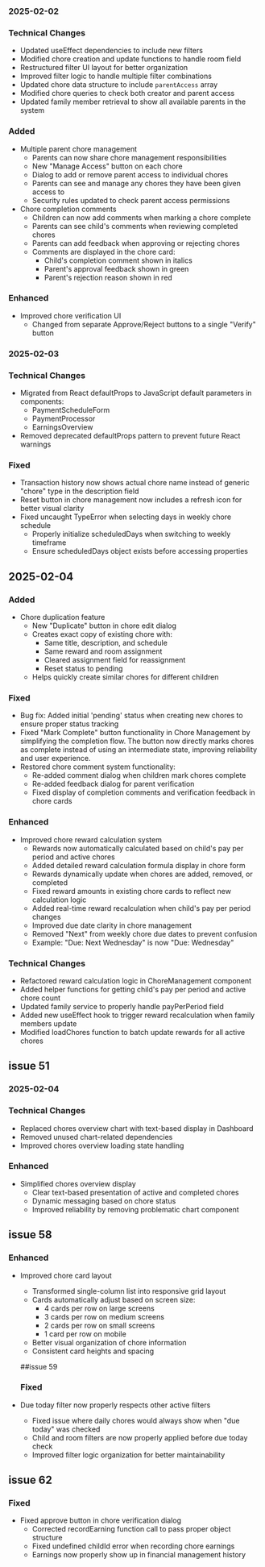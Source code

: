 ### 2025-02-02

### Technical Changes
- Updated useEffect dependencies to include new filters
- Modified chore creation and update functions to handle room field
- Restructured filter UI layout for better organization
- Improved filter logic to handle multiple filter combinations
- Updated chore data structure to include `parentAccess` array
- Modified chore queries to check both creator and parent access
- Updated family member retrieval to show all available parents in the system

### Added
- Multiple parent chore management
  - Parents can now share chore management responsibilities
  - New "Manage Access" button on each chore
  - Dialog to add or remove parent access to individual chores
  - Parents can see and manage any chores they have been given access to
  - Security rules updated to check parent access permissions
- Chore completion comments
  - Children can now add comments when marking a chore complete
  - Parents can see child's comments when reviewing completed chores
  - Parents can add feedback when approving or rejecting chores
  - Comments are displayed in the chore card:
    - Child's completion comment shown in italics
    - Parent's approval feedback shown in green
    - Parent's rejection reason shown in red

### Enhanced
- Improved chore verification UI
  - Changed from separate Approve/Reject buttons to a single "Verify" button

### 2025-02-03

### Technical Changes
- Migrated from React defaultProps to JavaScript default parameters in components:
  - PaymentScheduleForm
  - PaymentProcessor
  - EarningsOverview
- Removed deprecated defaultProps pattern to prevent future React warnings

### Fixed
- Transaction history now shows actual chore name instead of generic "chore" type in the description field
- Reset button in chore management now includes a refresh icon for better visual clarity
- Fixed uncaught TypeError when selecting days in weekly chore schedule
  - Properly initialize scheduledDays when switching to weekly timeframe
  - Ensure scheduledDays object exists before accessing properties

## 2025-02-04

### Added
- Chore duplication feature
  - New "Duplicate" button in chore edit dialog
  - Creates exact copy of existing chore with:
    - Same title, description, and schedule
    - Same reward and room assignment
    - Cleared assignment field for reassignment
    - Reset status to pending
  - Helps quickly create similar chores for different children

### Fixed
- Bug fix: Added initial 'pending' status when creating new chores to ensure proper status tracking
- Fixed "Mark Complete" button functionality in Chore Management by simplifying the completion flow. The button now directly marks chores as complete instead of using an intermediate state, improving reliability and user experience.
- Restored chore comment system functionality:
  - Re-added comment dialog when children mark chores complete
  - Re-added feedback dialog for parent verification
  - Fixed display of completion comments and verification feedback in chore cards

### Enhanced
- Improved chore reward calculation system
  - Rewards now automatically calculated based on child's pay per period and active chores
  - Added detailed reward calculation formula display in chore form
  - Rewards dynamically update when chores are added, removed, or completed
  - Fixed reward amounts in existing chore cards to reflect new calculation logic
  - Added real-time reward recalculation when child's pay per period changes
  - Improved due date clarity in chore management
  - Removed "Next" from weekly chore due dates to prevent confusion
  - Example: "Due: Next Wednesday" is now "Due: Wednesday"

### Technical Changes
- Refactored reward calculation logic in ChoreManagement component
- Added helper functions for getting child's pay per period and active chore count
- Updated family service to properly handle payPerPeriod field
- Added new useEffect hook to trigger reward recalculation when family members update
- Modified loadChores function to batch update rewards for all active chores

## issue 51

### 2025-02-04

### Technical Changes
- Replaced chores overview chart with text-based display in Dashboard
- Removed unused chart-related dependencies
- Improved chores overview loading state handling

### Enhanced
- Simplified chores overview display
  - Clear text-based presentation of active and completed chores
  - Dynamic messaging based on chore status
  - Improved reliability by removing problematic chart component

## issue 58

### Enhanced
- Improved chore card layout
  - Transformed single-column list into responsive grid layout
  - Cards automatically adjust based on screen size:
    - 4 cards per row on large screens
    - 3 cards per row on medium screens
    - 2 cards per row on small screens
    - 1 card per row on mobile
  - Better visual organization of chore information
  - Consistent card heights and spacing

  ##issue 59

  ### Fixed
- Due today filter now properly respects other active filters
  - Fixed issue where daily chores would always show when "due today" was checked
  - Child and room filters are now properly applied before due today check
  - Improved filter logic organization for better maintainability

## issue 62

  ### Fixed
- Fixed approve button in chore verification dialog
  - Corrected recordEarning function call to pass proper object structure
  - Fixed undefined childId error when recording chore earnings
  - Earnings now properly show up in financial management history
